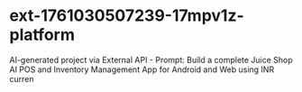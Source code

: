 # ext-1761030507239-17mpv1z-platform
AI-generated project via External API - Prompt: Build a complete Juice Shop AI POS and Inventory Management App for Android and Web using INR curren
